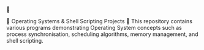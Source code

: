 🚀

🔷 Operating Systems & Shell Scripting Projects
🚀 This repository contains various programs demonstrating Operating System concepts such as process synchronisation, scheduling algorithms, memory management, and shell scripting.

